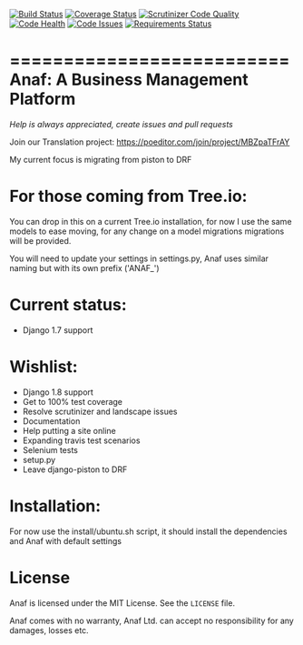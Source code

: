 [![Build Status](https://travis-ci.org/tovmeod/anaf.svg?branch=master)](https://travis-ci.org/tovmeod/anaf)
[![Coverage Status](https://coveralls.io/repos/tovmeod/anaf/badge.svg?branch=master&service=github)](https://coveralls.io/github/tovmeod/anaf?branch=master)
[![Scrutinizer Code Quality](https://scrutinizer-ci.com/g/tovmeod/anaf/badges/quality-score.png?b=master)](https://scrutinizer-ci.com/g/tovmeod/anaf/?branch=master)
[![Code Health](https://landscape.io/github/tovmeod/anaf/master/landscape.svg?style=flat)](https://landscape.io/github/tovmeod/anaf/master)
[![Code Issues](https://www.quantifiedcode.com/api/v1/project/c24b8b56c3014d40aeabcff1c2aa0551/badge.svg)](https://www.quantifiedcode.com/app/project/c24b8b56c3014d40aeabcff1c2aa0551)
[![Requirements Status](https://requires.io/github/tovmeod/anaf/requirements.svg?branch=master)](https://requires.io/github/tovmeod/anaf/requirements/?branch=master)

==========================
Anaf: A Business Management Platform
==========================

*Help is always appreciated, create issues and pull requests*

Join our Translation project: https://poeditor.com/join/project/MBZpaTFrAY

My current focus is migrating from piston to DRF

For those coming from Tree.io:
==============================
You can drop in this on a current Tree.io installation, for now I use the same models to ease moving, for any change on a model migrations migrations will be provided.

You will need to update your settings in settings.py, Anaf uses similar naming but with its own prefix ('ANAF_')

Current status:
=============
- Django 1.7 support

Wishlist:
=========
- Django 1.8 support
- Get to 100% test coverage
- Resolve scrutinizer and landscape issues
- Documentation
- Help putting a site online
- Expanding travis test scenarios
- Selenium tests
- setup.py
- Leave django-piston to DRF

Installation:
======

For now use the install/ubuntu.sh script, it should install the dependencies and Anaf with default settings

License
=======

Anaf is licensed under the MIT License. See the `LICENSE` file.

Anaf comes with no warranty, Anaf Ltd. can accept no responsibility for any damages, losses etc.